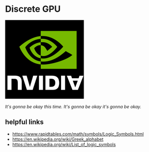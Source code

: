 # Discrete GPU

![](misc/icon.png)

*It's gonna be okay this time. It's gonna be okay it's gonna be okay.*

## helpful links

- https://www.rapidtables.com/math/symbols/Logic_Symbols.html
- https://en.wikipedia.org/wiki/Greek_alphabet
- https://en.wikipedia.org/wiki/List_of_logic_symbols

